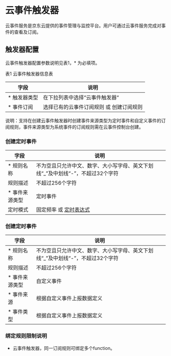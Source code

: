 # 云事件触发器

云事件服务是京东云提供的事件管理与监控平台。用户可通过云事件服务完成对事件的查看及订阅。

 ## 触发器配置

云事件触发器配置参数说明见表1，* 为必填项。
 
表1 云事件触发器信息表


| 字段        | 说明                                     |
| ----------- | ---------------------------------------- |
| * 触发器类型 | 在下拉列表中选择“云事件触发器“           |
| * 事件订阅   | 选择已有的云事件订阅规则 或 创建订阅规则  |

说明：支持在创建云事件触发器时创建事件来源类型为定时事件和自定义事件的订阅规则，事件来源类型为系统事件的订阅规则需在云事件控制台创建。

### 创建定时事件

| 字段        | 说明                                     |
| ----------- | ---------------------------------------- |
| * 规则名称 |    不为空且只允许中文、数字、大小写字母、英文下划线“_”及中划线“-”，不超过32个字符       |
| 规则描述   | 不超过256个字符  |
| * 事件来源类型  | 定时事件  |
| 定时模式  | 固定频率 或 [定时表达式](https://docs.jdcloud.com/cn/cloudevents/crongrammar)  |

### 创建定时事件

| 字段        | 说明                                     |
| ----------- | ---------------------------------------- |
| * 规则名称 |    不为空且只允许中文、数字、大小写字母、英文下划线“_”及中划线“-”，不超过32个字符       |
| 规则描述   | 不超过256个字符  |
| * 事件来源类型  | 自定义事件  |
| * 事件来源 | 根据自定义事件上报数据定义  |
| * 事件类型 | 根据自定义事件上报数据定义  |


 
 ### 绑定规则限制说明

* 云事件触发器，同一订阅规则可绑定多个function。


